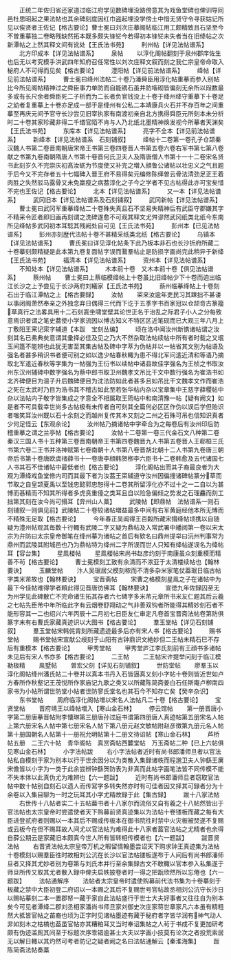 <!-- { "loadSidebar": true } -->
　　正统二年佐归省还家道过临江府学见数碑埋没路傍意其为戏鱼堂碑也俾训导同邑杜思昭起之果法帖也其余碑刻度因红巾盗起埋没学傍土中惜无贤守令寻获姑记所见以俟贤者王佐记【格古要论】曹士冕曰刘次庄摹阁帖临江用工颇精致且石坚至今不曽重摹独二卷略残缺然拓本既多颇失锋铓今若得初本锋铓未失者当在旧绛帖之次新潭帖之上然其释文间有讹处【王氏法书苑】
　　利州帖【详见法帖谱系】
　　北方印成本【详见法帖谱系】
　　泉帖
　　以淳化阁帖翻刻于泉州郡庠佐生也后无以考究模手洪武四年知府召任常性以刘次庄释文叙而刻之我仁宗皇帝命取入秘府人不可得而见矣【格古要论】
　　澧阳帖【详见前法帖谱系】
　　绛帖【详见前法帖谱系】
　　曹士冕曰绛州法帖二十卷乃潘舜臣用淳化帖重摹而参入别帖比今所见阁帖精神过之舜臣事力单防而自能镌石虽井防堦砌皆徧刻无余所以叚数最多或有长尺余者舜臣死二子析而为二长者负官钱没上十卷于绛州绛守重摹下十卷足之幼者复重摹上十卷亦足成一部于是绛州有公私二本靖康兵火石并不存百年之间重摹至再庆元间予官守长沙尝见旧宰执家有南渡初亲自北方携得舜臣元所刻本未分析时二十卷其家珍藏非得二千缗官陌不肯与人乃北纸北墨精神焕发视今所摹者天渊矣【王氏法书苑】
　　东库本【详见法帖谱系】
　　亮字不全本【详见前法帖谱系】
　　新绛本【详见法帖谱系　石刻铺叙】
　　绛帖十二卷第一卷孔子仓颉秦汉魏人书第二卷晋南朝唐宋帝王书第三卷四卷晋人书第五卷六卷右军书第七第八卷献之书第九卷南朝隋唐人书第十卷晋何氏卫夫人及隋唐僧人书第十一十二卷宋名贤书此刻岁久不完崇庆初髙汝砺为节度使又补完之増入顔鲁公诸帖以壮忠义之气且题于后今又不完存者五十七幅碑入晋王府不易得矣元编修陈绎曽云骨法清劲足正王着肉胜之失然驳马露骨又未免羸瘦之病葢淳化之子今之学者不见古帖得此亦可宝矣惜不完也王佐记【格古要论】
　　北本【详见法帖谱系】
　　又一本【详见法帖谱系】
　　武冈旧本【详见法帖谱系及石刻铺叙】
　　武冈新帖【详见法帖谱系】
　　曹士冕曰武冈军重摹绛帖二十卷殊失真且石不坚易失精神后有武臣守郡嫌其字不精采令匠者即旧画再刻谓之洗碑遂愈不可观其释文尤舛谬然武冈纸类北纸今东南所见绛帖多武冈初本耳騐其残阙处自可见【王氏法书苑】
　　彭州本【已见法帖谱系】
　　彭州亦刻歴代法帖十卷不甚精采纸类北纸【格古要论】
　　乌镇本【详见法帖谱系】
　　曹氏冕曰详见淳化帖条下此乃板本非石也长沙折府所藏二十卷摹刻颇精疑是此本第九卷复面帖字误而鵞羣帖止是防损字画尚完此稍异于新绛【王氏法书苑】
　　福清本【详见法帖谱系】
　　资州本【详见法帖谱系】
　　不知处本【详见法帖谱系】
　　木本前十卷　又木本前十卷【俱见法帖谱系】
　　蔡州帖
　　曹士冕曰上蔡临模绛帖上十卷虽比旧绛帖少下十卷而逈出临江长沙之上予尝见于长沙两府刘轙家【王氏法书苑】
　　蔡州临摹绛帖上十卷刻石出于临江潭帖之上【格古要録】
　　汝帖
　　寀来汝逾年吏民习其踈拙不甚诿以事闭阁萧然奉亲之外独念弃日偶得三代而下讫于五季字书百家冠以仓颉竒古篆籀草真行之法畧具用十二石刻寘坐啸堂壁其论世正名于治乱之际君子小人之分每致意焉识者谓之笔史葢使小学家流因以愽古知义不特区区近笔砚而已大观三年八月上丁敷阳王宷记寀字辅道【本跋　宝刻丛编】
　　顷在洛中闻汝州新镌诸帖谓之汝刻其名已弗典矣意谓其彚择必佳及见之乃大不然杂取法帖续帖中所有者时载之又珉玉间簉不能辨也此犹无害至其集古帖及碑中字萃为伪帖并以一帖省其文别为帖语及强名者甚多稍识书者便可别之如以逸少帖春秋輙为患不得北军问逺近清和等语乃摘取北军逺近春秋等字集为一帖强为王衍书以续帖中诸县故佳字强名为王桢之书取汝州东汉州辅碑中数字强名为蔡中郎书取卫州魏孝文吊比干文中数行强名为崔浩书如北齐碑便目为温子升后魏碑便目为沈法防如此者甚多且如吊比干文魏孝文作而崔浩之死在太武时乃目为浩书其不稽古如此至若张华帖内杂以宝章集中王慈字薛稷帖中杂以法帖内子敬字皆集成之字意全不相属取王筠帖中和南清豫一帖【疑有阙文】如是者不可具载幸世尚多古帖极有未传者自可刻其全篇何必区区作伪以误后学但贻识者嗤笑耳汝州既以石十余刻之而越州复传其本又刻之二州之石殊可吊也信知识真者少何足怪云【东观余论】
　　汝州帖乃摘诸帖中字牵合为之每卷后有汝州印后防稽重摹之谓之兰亭帖【格古要论】
　　汝帖十二卷第一卷三代金石文八种第二卷秦汉三国人书十五种第三卷晋南朝帝王书第四卷魏晋九人书第五卷晋人王郗桓三氏书第六卷二王书并洛神赋第七卷南朝十人书第八卷晋胡北朝十二人书第九卷唐三朝帝后书第十卷唐欧虞禇薛书十一卷唐李顔韩贺栁李六臣书十二卷韩愈及五代诸国七人书其石不佳诸帖中最低者也【格古要论】
　　淳化阁帖出而其子裔最良者为大观为潭绛戏鱼堂修内司而其最下者为汝葢王寀辅道守汝州因徧搜诸碑帖篆分草而节取之自皇颉夏禹以至钱忠懿郭忠恕得十二卷其所留淳化亦不过十之一二自以为甚愽而惎精而不知其所得者多虎贲重儓之类耳且自以险急偏倾之势发之石理麤而刻工拙第其刻在汝今尚可搨耳【弇州山人藁】
　　武陵帖【即鼎帖　法帖谱系一则石刻铺叙一则俱见前】武陵帖二十卷较诸帖増益最多中间有右军黄庭经他本所无愽而不精殊无足取【格古要论】
　　今年春正吴阊得王百糓所藏宋搨绛帖顷携以自随疑为澧州帖观其毎数十行輙有武陵二字又疑为鼎帖及入常武署中繙阅第一卷以宋太宗为弁防曰太宗皇帝御笔在绛州摹为诸帖之首后有欵名曰鼎州提举曰沅州判事常为鼎州而武陵其附城邑也乃为鼎帖特为绛州二字所误而世人只知有绛帖遂误名为绛帖耳【容台集】
　　星鳯楼帖
　　星鳯楼帖宋尚书赵彦约刻于南康虽众刻重模而精善不茍【格古要论】
　　曹士冕模刻工致有余清而不浓亚于太清楼续帖也【翰林要诀】
　　玉麟堂帖
　　汴人吴琚居父模刻秾而不清多杂米家笔仗葢琚日临古帖字类米芾故也【翰林要诀】
　　宝晋斋帖
　　宋曹之格模刻星鳯之子在诸帖中为最下今佳帖难得学者頼此得见晋唐彷佛耳【翰林要诀】
　　宣徳九年佐録囚至无为州学见此碑散亡不完命诸生拓其存者六七碑字多米芾元章所书米友仁题其后云羲之七帖先臣芾中年所临此字有云烟卷舒翔动之气非善双钩者所能得其精妙刻石者不能形容其一二也绍兴六年丙辰十二月初七日臣友仁审定凡卷首宝晋斋法帖卷第防俱篆字末有右曹氏家藏真迹识以大图书【格古要论】
　　羣玉堂帖【详见石刻铺叙】
　　羣玉堂帖宋韩侂胄刻所藏遗迹最多后亦有宋人书【格古要论】
　　赐书堂帖
　　赐书堂帖宋宣献公绶刻于山阳有古钟鼎识文絶妙但二王帖未精石巳不存后有重模本【格古要论】
　　甲秀堂帖
　　甲秀堂庐江李氏刻前有王顔书多诸帖未见后有宋人书亦多【格古要论】
　　二王帖
　　二王帖宋许提举问刻于临江模勒极精
　　鳯墅帖
　　曽宏父刻【详见石刻铺叙】
　　世防堂帖
　　廖羣玉以淳化阁帖绛州潘氏帖二十卷并以真本书丹入石皆逼真又刻小字帖十卷则皆近世如卢方春所作秋壑记王茂悦所作家庙记九歌之类又以所藏陈简斋姜白石任斯庵卢栁南四家书为小帖所谓世防堂小帖者世防寥氏堂名也其石今不知存亡矣【癸辛杂识】
　　东书堂帖
　　周府临淳化阁帖増以宋名人法帖凡二十卷【格古要论】
　　宝贤堂帖
　　晋府靖王以绛帖増入【寒山金石林】
　　停云馆帖
　　第一册晋唐小字第二册唐摹晋帖附李懐琳第三册唐孙过庭书谱第四册唐人真迹帖第五册宋名人帖上第六册宋名人帖中第七册宋名人帖下第八册元赵文敏帖附赵彦徴第九册元名人帖第十册国朝名人帖第十一册祝允明帖第十二册文待诏帖【寒山金石林】
　　芦桥帖五册　二王六十帖　青华阁帖　真赏斋帖西麓堂帖　万玉斋帖二种【已上六帖俱见寒山金石林】
　　小字法帖跋
　　右小字法帖者近时有尚书郎潘师旦者以官法帖私自模刻于家为别本以行于世余因分以为类散入集録诸帙而程邈卫夫人钟繇王廙宋儋皆以小字为一类于此余尝辨钟繇贺防表为非真而此帖字画笔法皆不同传模不能不失本体以此真伪尤为难辨也【六一题跋】
　　近时有尚书郎潘师旦者窃取官法帖中数十帖别自刻石以遗人而传冩字多转失然亦时有可佳者因又择其可録者分为十余卷以入集目聊为一时之玩耳其小字尤精故録于此【集古録】
　　跋十八家法帖
　　右世传十八帖者实二十五帖葢书者十八家尔而流俗又自有羲之十八帖然皆出于官法帖也太宗皇帝时尝遣使者天下购募前贤真迹集以为法帖十卷镂板而藏之每有大臣进登贰府者则赐以一本其后不赐或传板本在御书院徃时禁中火灾板被焚遂不复赐或云板今在但不赐耳故人间尤以官法帖为难得此十八家者葢官法帖之尤精者也余得自薛公期云是家藏旧本颇真今世人所有皆转相传模者也【六一题跋】
　　跋晋贤法帖
　　右晋贤法帖太宗皇帝万机之暇留情翰墨尝诏天下购求钟王真迹集为法帖十卷模刻以赐羣臣徃时故相刘公沆在长沙以官法帖镂板遂布于人间后有尚书郎潘师旦者又择其尤妙者别为卷第与刘氏本并行至余集録古文不敢輙以官本参入私集遂于师旦所传又取其尤者散入録中俾夫启帙披卷者时一得之把翫欣然所以忘倦也【六一题跋】
　　法帖通解序
　　法帖者太宗皇帝时遣使购募前代法书集为十卷摹刻于板藏之禁中大臣初登二府诏以一本赐之其后不复赐世号官帖故丞相刘公沆守长沙日以赐帖摹刻二本一置郡帑一藏于家自此法帖盛行于世士大夫好事者又往往自为别本矣今可见者潭绛二郡刘丞相家潘尚书师旦家刘御史次庄家蒋世章家凡六本虽有精粗然大抵皆官帖之苖裔也顷为正字时见诸帖墨迹有藏于秘府者字皆华润有神气动人非如刻木之枯槁也葢虽官帖亦其糟粕耳又当时奉诏集帖之人茍于书成不复更加研考颇有伪迹滥厠其间至于标题次序乖错逾甚士大夫以字画小技莫有论次之者投荒索居无以解日輙以其灼然可考者防记之疑者阙之名曰法帖通解云【秦淮海集】
　　跋陈简斋法帖奏藁
